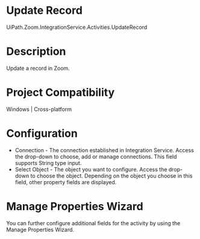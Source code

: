﻿# Update Record

UiPath.Zoom.IntegrationService.Activities.UpdateRecord

# Description

Update a record in Zoom.

# Project Compatibility

Windows | Cross-platform

# Configuration

* Connection - The connection established in Integration Service. Access the drop-down to choose, add or manage connections. This field supports String type input.
* Select Object - The object you want to configure. Access the drop-down to choose the object. Depending on the object you choose in this field, other property fields are displayed.



# Manage Properties Wizard

You can further configure additional fields for the activity by using the Manage Properties Wizard.
